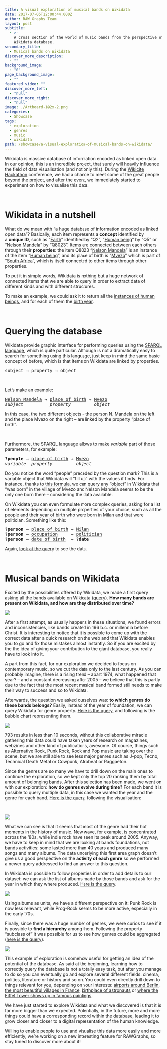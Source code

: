 ```yaml
---
title: A visual exploration of musical bands on Wikidata
date: 2017-07-05T12:00:44.000Z
author: RAW Graphs Team
layout: post
subtitle:
  - >-
    A cross section of the world of music bands from the perspective of the
    Wikidata database.
secondary_title:
  - Musical bands on Wikidata
discover_more_description:
  - ""
background_image:
  - "0"
page_background_image:
  - ""
featured_video: ""
discover_more_left:
  - "null"
discover_more_right:
  - "null"
image: ./Artboard-1@2x-2.png
categories:
  - Showcase
tags:
  - exploration
  - genres
  - music
  - wikidata
path: /showcase/a-visual-exploration-of-musical-bands-on-wikidata/
---
```


<span style="font-weight: 400;">Wikidata is massive database of information encoded as linked open data. In our opinion, this is an incredible project, that surely will heavily influence the field of data visualisation (and not only this). During the <a href="https://meta.wikimedia.org/wiki/WikiCite_2017" target="_blank" rel="noopener">Wikicite Hackathon</a> conference, we had a chance to meet some of the great people beyond the project, and after the event, we immediately started to experiment on how to visualise this data.</span>

&nbsp;

# Wikidata in a nutshell

What do we mean with &#8220;a huge database of information encoded as linked open data&#8221;? Basically, each item represents a **concept** identified by a **unique ID**, such as “[Earth](https://www.wikidata.org/wiki/Q2)” identified by &#8220;Q2&#8221;, “[Human being](https://www.wikidata.org/wiki/Q5)” by &#8220;Q5&#8221; or “[Nelson Mandela](https://www.wikidata.org/wiki/Q8023)” by &#8220;Q8023&#8221;. Items are connected between each others through their **properties**: the item Q8023 “[Nelson Mandela](https://www.wikidata.org/wiki/Q8023)” is an instance of the item “[Human being](https://www.wikidata.org/wiki/Q5)”, and its place of birth is “[Mvezo](https://www.wikidata.org/wiki/Q1020378)” which is part of “[South Africa](https://www.wikidata.org/wiki/Q258)”, which is itself connected to other items through other properties.

To put it in simple words, Wikidata is nothing but a huge network of connected items that we are able to query in order to extract data of different kinds and with different structures.

To make an example, we could ask it to return all the <a href="https://query.wikidata.org/#SELECT%20%3Fhuman%20%3FhumanLabel%0AWHERE%0A%7B%0A%09%3Fhuman%20wdt%3AP31%20wd%3AQ5%0A%09SERVICE%20wikibase%3Alabel%20%7B%20bd%3AserviceParam%20wikibase%3Alanguage%20%22en%22%20%7D%0A%7D%0A%0ALIMIT%201000" target="_blank" rel="noopener">instances of human beings</a>, and for each of them the <a href="https://query.wikidata.org/#SELECT%20%3Fhuman%20%3FhumanLabel%0AWHERE%0A%7B%0A%09%3Fhuman%20wdt%3AP31%20wd%3AQ5%20.%20%0A%20%20%20%20%3Fhuman%20wdt%3AP569%20%3FbirthDate%20.%20%0A%20%20%20%20BIND%28%20year%28%3FbirthDate%29%20as%20%3FbirthYear%20%29%0A%09SERVICE%20wikibase%3Alabel%20%7B%20bd%3AserviceParam%20wikibase%3Alanguage%20%22en%22%20%7D%0A%7D%0A%0ALIMIT%201000" target="_blank" rel="noopener">birth year</a>.

&nbsp;

# Querying the database

Wikidata provide graphic interface for performing queries using the <a href="https://www.wikidata.org/wiki/Wikidata:SPARQL_query_service" target="_blank" rel="noopener">SPARQL language</a>, which is quite particular. Although is not a dramatically easy to search for something using this language, just keep in mind the same basic concept of before, which is that items on Wikidata are linked by properties.

<pre>subject → property → object</pre>

&nbsp;

Let&#8217;s make an example:

<pre><a href="https://www.wikidata.org/wiki/Q8023">Nelson Mandela</a> → <a title="Property:P19" href="https://www.wikidata.org/wiki/Property:P19">place of birth</a> → <a title="Q1020378" href="https://www.wikidata.org/wiki/Q1020378">Mvezo</a>
<em>subject          property         object</em></pre>

In this case, the two different objects – the person N. Mandela on the left and the place Mvezo on the right – are linked by the property &#8220;place of birth&#8221;.

&nbsp;

Furthermore, the SPARQL language allows to make _variable_ part of those parameters, for example:

<pre><strong>?people</strong> → <a title="Property:P19" href="https://www.wikidata.org/wiki/Property:P19">place of birth</a> → <a title="Q1020378" href="https://www.wikidata.org/wiki/Q1020378">Mvezo</a>
<em>variable  property         object</em></pre>

Do you notice the word &#8220;people&#8221; preceded by the question mark? This is a variable object that Wikidata will &#8220;fill up&#8221; with the values if finds. For instance, thanks to <a href="https://query.wikidata.org/#SELECT%20DISTINCT%20%3FpeopleLabel%0AWHERE%0A%7B%0A%20%20%20%20%20%20%20%3Fpeople%20wdt%3AP19%20wd%3AQ1020378%0A%20%20%20%20%20%20%20SERVICE%20wikibase%3Alabel%20%7Bbd%3AserviceParam%20wikibase%3Alanguage%20%22fr%2Cen%22%20%7D%0A%7D" target="_blank" rel="noopener">this formula,</a> we can query any &#8220;object&#8221; in Wikidata that &#8220;was born&#8221; in the village of Mvezo and Nelson Mandela seems to be the only one born there – considering the data available.

On Wikidata you can even formulate more complex queries, asking for a list of elements depending on multiple properties of your choice, such as all the people and their year of birth who were born in Milan and that were politician. Something like this:

<pre><strong>?person</strong> → <a title="Property:P19" href="https://www.wikidata.org/wiki/Property:P19" target="_blank" rel="noopener">place of birth</a> → <a title="Q1020378" href="https://www.wikidata.org/wiki/Q490" target="_blank" rel="noopener">Milan</a>
<strong>?person</strong> → <a href="https://www.wikidata.org/wiki/Property:P106" target="_blank" rel="noopener">occupation</a>     → <a href="https://www.wikidata.org/wiki/Q82955" target="_blank" rel="noopener">politician</a>
<strong>?person</strong> → <a href="https://www.wikidata.org/wiki/Property:P569" target="_blank" rel="noopener">date of birth</a>  → <strong>?date</strong></pre>

Again, <a href="https://query.wikidata.org/#SELECT%20DISTINCT%20%3Fperson%20%3FpersonLabel%20%3FbirthYear%0AWHERE%0A%7B%0A%20%20%20%20%20%20%20%3Fperson%20wdt%3AP19%20wd%3AQ490%20.%20%0A%20%20%20%20%20%20%20%3Fperson%20wdt%3AP569%20%3FbirthDate%20.%0A%20%20%20%20%20%20%20%3Fperson%20wdt%3AP106%20wd%3AQ82955%0A%20%20%20%20%20%20%20BIND%28%20year%28%3FbirthDate%29%20as%20%3FbirthYear%20%29%0A%20%20%20%20%20%20%20SERVICE%20wikibase%3Alabel%20%7Bbd%3AserviceParam%20wikibase%3Alanguage%20%22en%22%20%7D%0A%7D" target="_blank" rel="noopener">look at the query</a> to see the data.

&nbsp;

# Musical bands on Wikidata

Excited by the possibilities offered by Wikidata, we made a first query asking all the bands available on Wikidata (<a href="https://query.wikidata.org/#SELECT%20%3Fyear%20%28COUNT%28%3Fitems%29%20AS%20%3Fcount%29%0AWHERE%20%7B%0A%20%20%3Fitems%20wdt%3AP31%20wd%3AQ215380%20.%20%23%20get%20things%20that%20are%20bands%0A%20%20%3Fitems%20wdt%3AP571%20%3Fdate%20.%20%23%20get%20the%20date%20when%20the%20band%20was%20founded%0A%20%20%0A%20%20BIND%28%20year%28%3Fdate%29%20as%20%3Fyear%20%29%20%23%20aggregate%20data%20by%20year%0A%20%20FILTER%20%28%3Fyear%20%3E%201900%29%20%23filter%20on%20the%20last%20century%0A%20%20SERVICE%20wikibase%3Alabel%20%7B%0A%20%20%20%20bd%3AserviceParam%20wikibase%3Alanguage%20%22en%22%20.%20%23get%20labels%20in%20english.%0A%20%20%20%20%23with%20this%20service%2C%20you%20can%20add%20%22Label%22%20suffix%20to%20any%20variable.%0A%20%20%7D%0A%7D%0A%0AGROUP%20BY%20%3Fyear" target="_blank" rel="noopener">query</a>). **How many bands are present on Wikidata, and how are they distributed over time?**<span style="font-weight: 400;"><br /> </span>

![](./Artboard-1@2x.png)

After a first attempt, as usually happens in these situations, we found errors and inconsistencies, like bands created in 196 b.c. or millennia before Christ. It is interesting to notice that it is possible to come up with the correct data after a quick research on the web and that Wikidata enables you to go and fix those mistakes almost instantly. So if you are excited by the the idea of giving your contribution to the giant database, you really have to look into it.

A part from this fact, for our exploration we decided to focus on contemporary music, so we cut the data only to the last century. As you can probably imagine, there is a rising trend – apart 1974, what happened that year? – and a constant decreasing after 2005 – we believe that this is partly due to the fact that the most recent musical band formed still needs to make their way to success and so to Wikidata.

Afterwards, the question we asked ourselves was: **to which genres do these bands belongs?** Easily, instead of the year of foundation, we can query Wikidata for genre property. <a href="https://query.wikidata.org/#SELECT%20%3FgenreLabel%20%28COUNT%28%3Fitems%29%20AS%20%3Fcount%29%0AWHERE%20%7B%0A%20%20%3Fitems%20wdt%3AP31%20wd%3AQ215380%20.%20%23%20get%20things%20that%20are%20bands%0A%20%20%3Fitems%20wdt%3AP136%20%3Fgenre%20.%20%23%20get%20the%20genre%20of%20the%20band%0A%20%20SERVICE%20wikibase%3Alabel%20%7B%0A%20%20%20%20bd%3AserviceParam%20wikibase%3Alanguage%20%22en%22%20.%20%23get%20labels%20in%20english.%0A%20%20%20%20%23with%20this%20service%2C%20you%20can%20add%20%22Label%22%20suffix%20to%20any%20variable.%0A%20%20%7D%0A%7D%0A%0AGROUP%20BY%20%3FgenreLabel" target="_blank" rel="noopener">Here is the query</a>, and following is the bubble chart representing them.

![](./Artboard-1@2x-2.png)

793 results in less than 10 seconds, without this collaborative miracle gathering this data could have taken years of research on magazines, webzines and other kind of publications, awesome. Of course, things such as Alternative Rock, Punk Rock, Rock and Pop music are taking over the scene, but we are still able to see less major genres such as J-pop, Tecno, Technical Death Metal or Cowpunk, Afrobeat or Raggaeton.

Since the genres are so many we have to drill down on the main ones to continue the exploration, so we kept only the top 20 ranking them by total amount of belonging bands. After this selection has been made, we went on with our exploration: **how do genres evolve during time?** For each band it is possible to query multiple data, in this case we wanted the year and the genre for each band. [Here is the query](https://query.wikidata.org/#SELECT%20%3Fyear%20%28COUNT%28%3Fgenre%29%20AS%20%3Fcount%29%20%3FgenreLabel%20%23%20%28SAMPLE%28%3FgenreLabel%29%20AS%20%3FgenreLabel%29%0AWHERE%20%7B%0A%20%20%3Fitems%20wdt%3AP31%20wd%3AQ215380%20.%20%23get%20things%20that%20are%20bands%0A%20%20%3Fitems%20wdt%3AP571%20%3Fdate%20.%20%23get%20the%20date%20when%20the%20band%20was%20founded%0A%20%20%3Fitems%20wdt%3AP136%20%3Fgenre%20.%20%23get%20the%20genre%20of%20the%20band%0A%20%20%3Fgenre%20rdfs%3Alabel%20%3FgenreLabel.%20%23get%20the%20label%20for%20the%20genre%0A%20%20FILTER%28%28LANG%28%3FgenreLabel%29%29%20%3D%20%22en%22%29%20%23keep%20only%20english%20labels%0A%20%20BIND%28%20year%28%3Fdate%29%20as%20%3Fyear%20%29%20%23group%20data%20by%20year%0A%20%20FILTER%20%28%3Fyear%20%3E%201900%29%20%23filter%20on%20bands%20founded%20after%201900%0A%7D%0A%0AGROUP%20BY%20%3Fyear%20%3FgenreLabel), following the visualisation:

&nbsp;

![](./Artboard-1@2x-1.png)

What we can see is that it seems that most of the genre had their hot moments in the history of music. New wave, for example, is concentrated across the &#8217;80s, while indie rock have seen its peak around 2005. Anyway, we have to keep in mind that we are looking at bands foundations, not bands activities: some lasted more than 40 years and produced many songs and many albums. The data underlying this first area graph doesn&#8217;t give us a good perspective on the **activity of each genre** so we performed a newer query addressed to find an answer to this question.

In Wikidata is possible to follow properties in order to add details to our dataset: we can ask the list of albums made by those bands and ask for the year in which they where produced. [Here is the query](https://query.wikidata.org/#%23%20album%20per%20genre%20over%20time%0A%23%20get%20album%20only%20from%20the%20instances%20of%20band%0A%0ASELECT%20%28SAMPLE%28%3FgenreLabel%29%20AS%20%3FgenreLabel%29%20%3Fyear%20%28COUNT%28%3Falbum%29%20AS%20%3Fcount%29%0AWHERE%20%7B%0A%20%20%3Falbum%20wdt%3AP31%20wd%3AQ482994%20.%20%23things%20that%20are%20albums%0A%20%20%3Falbum%20wdt%3AP577%20%3Fdate%20.%20%23get%20the%20publication%20date%0A%20%20%3Falbum%20wdt%3AP175%20%3Fperformer%20.%20%23get%20the%20performer%0A%20%20%3Fperformer%20wdt%3AP31%20wd%3AQ215380%20.%20%23get%20only%20album%20performed%20by%20a%20band%0A%20%20%3Falbum%20wdt%3AP136%20%3Fgenre%20.%20%23get%20the%20album%20genre%0A%20%20BIND%28%20year%28%3Fdate%29%20as%20%3Fyear%20%29.%20%23group%20data%20by%20year%0A%20%20%3Fgenre%20rdfs%3Alabel%20%3FgenreLabel.%20%23get%20labels%0A%20%20FILTER%28%28LANG%28%3FgenreLabel%29%29%20%3D%20%22en%22%29%20%23keep%20only%20english%20labels%0A%20%20FILTER%28%3Fyear%20%3E%201950%29%20%23filter%20on%20albums%20published%20after%201950%0A%7D%0A%0AGROUP%20BY%20%3FgenreLabel%20%3Fyear%0A).

![](./Artboard-1@2x-3.png)

Using albums as units, we have a different perspective on it: Punk Rock is now less relevant, while Prog-Rock seems to be more active, especially in the early &#8217;70s.

Finally, since there was a huge number of genres, we were curios to see if it is possible to **find a hierarchy** among them. Following the property &#8220;subclass of&#8221; it was possible for us to see how genres could be aggregated ([here is the query](https://query.wikidata.org/#SELECT%20DISTINCT%20%3FitemsLabel%20%3FparentLabel%0AWHERE%20%7B%0A%20%20%3Fitems%20wdt%3AP31%20wd%3AQ188451%20.%20%23%20get%20things%20that%20are%20music%20genres%0A%20%20%3Fitems%20wdt%3AP279%20%3Fparent%20.%20%23%20get%20the%20parent%20genre%20of%20the%20band%0A%20%20SERVICE%20wikibase%3Alabel%20%7B%0A%20%20%20%20bd%3AserviceParam%20wikibase%3Alanguage%20%22en%22%20.%20%23get%20labels%20in%20english.%0A%20%20%20%20%23with%20this%20service%2C%20you%20can%20add%20%22Label%22%20suffix%20to%20any%20variable.%0A%20%20%7D%0A%7D)).

![](./Artboard-1@2x-4.png)

This example of exploration is somehow useful for getting an idea of the potential of the database. As said at the beginning, learning how to correctly query the database is not a totally easy task, but after you manage to do so you can eventually go and explore several different fields: cinema, politics, literature or history and so on. You could even directly drill down to things relevant for you, depending on your interests: <a href="https://query.wikidata.org/#%23Airports%20within%20100km%20of%20Berlin%0A%23added%20before%202016-10%0A%20%0A%23defaultView%3AMap%0ASELECT%20%3Fplace%20%3FplaceLabel%20%3Flocation%0AWHERE%0A%7B%0A%20%20%23%20Berlin%20coordinates%0A%20%20wd%3AQ64%20wdt%3AP625%20%3FberlinLoc%20.%20%0A%20%20SERVICE%20wikibase%3Aaround%20%7B%20%0A%20%20%20%20%20%20%3Fplace%20wdt%3AP625%20%3Flocation%20.%20%0A%20%20%20%20%20%20bd%3AserviceParam%20wikibase%3Acenter%20%3FberlinLoc%20.%20%0A%20%20%20%20%20%20bd%3AserviceParam%20wikibase%3Aradius%20%22100%22%20.%20%0A%20%20%7D%20%0A%20%20%23%20Is%20an%20airport%0A%20%20%3Fplace%20wdt%3AP31%2Fwdt%3AP279%2a%20wd%3AQ1248784%20.%0A%20%20SERVICE%20wikibase%3Alabel%20%7B%0A%20%20%20%20bd%3AserviceParam%20wikibase%3Alanguage%20%22en%22%20.%20%0A%20%20%7D%0A%7D" target="_blank" rel="noopener">airports around Berlin</a>, <a href="https://query.wikidata.org/#%23Most%20beautiful%20villages%20of%20France%0A%23defaultView%3AMap%0ASELECT%20%3Fitem%20%3FitemLabel%20%3FgeoLoc%20%3Fimage%0AWHERE%0A%7B%0A%20%20%20%20%3Fitem%20wdt%3AP463%20wd%3AQ1010307%20.%20%20%20%0A%20%20%20%20%3Fitem%20wdt%3AP625%20%3FgeoLoc%20.%0A%20%20%20%20OPTIONAL%20%7B%20%3Fitem%20wdt%3AP18%20%3Fimage%20.%20%7D%0A%20%20%20%20SERVICE%20wikibase%3Alabel%20%7B%20bd%3AserviceParam%20wikibase%3Alanguage%20%22en%22%20%7D%0A%7D" target="_blank" rel="noopener">the most beautiful villages in France</a>, <a href="https://query.wikidata.org/#%23Birthplaces%20of%20astronauts%0A%23added%20before%202016-10%0A%0A%23%20select%20all%20astronauts%20with%20name%2C%20image%2C%20birthdate%2C%20birthplace%20and%20coordinates%20of%20the%20birthplace%0A%0ASELECT%20%3Fastronaut%20%3FastronautLabel%20%3Fimage%20%3Fbirthdate%20%3Fbirthplace%20%3Fcoord%20WHERE%20%7B%0A%20%20%3Fastronaut%20%3Fx1%20wd%3AQ11631%3B%0A%20%20wdt%3AP18%20%3Fimage%3B%0A%20%20wdt%3AP569%20%3Fbirthdate%3B%0A%20%20wdt%3AP19%20%3Fbirthplace.%0A%20%20%0A%20%20%3Fbirthplace%20wdt%3AP625%20%3Fcoord%0A%20%20SERVICE%20wikibase%3Alabel%20%7B%20bd%3AserviceParam%20wikibase%3Alanguage%20%22en%22.%20%7D%0A%7D%0AORDER%20BY%20DESC%28%3Fbirthdate%29" target="_blank" rel="noopener">birthplace of astronauts</a> or <a href="https://query.wikidata.org/#%23Eiffel%20Tower%20in%20art%0A%23added%20before%202016-10%0ASELECT%20DISTINCT%20%3Fitem%20%3FitemLabel%20%3FinstanceLabel%20%3FcreatorLabel%20%28YEAR%28%3Fdate%29%20as%20%3Fyear%29%20%3Fimage%0AWHERE%0A%7B%0A%20%20%3Fitem%20wdt%3AP180%20wd%3AQ243%20.%0A%20%20%3Fitem%20wdt%3AP31%20%3Finstance%20.%0A%20%20OPTIONAL%20%7B%20%3Fitem%20wdt%3AP170%20%3Fcreator%20%7D%0A%20%20OPTIONAL%20%7B%20%3Fitem%20wdt%3AP571%20%3Fdate%20%7D%0A%20%20OPTIONAL%20%7B%20%3Fitem%20wdt%3AP18%20%3Fimage%20%7D%0A%20%20SERVICE%20wikibase%3Alabel%20%7B%20bd%3AserviceParam%20wikibase%3Alanguage%20%22en%22%20.%20%7D%0A%7D%0AORDER%20BY%20%3FitemLabel" target="_blank" rel="noopener">where the Eiffel Tower shows up in famous paintings</a>.

We have just started to explore Wikidata and what we discovered is that it is far more bigger than we expected. Potentially, in the future, more and more things could have a corresponding record within the database, leading it to grow closer and closer to a digital representation of the human knowledge.

Willing to enable people to use and visualise this data more easily and more efficiently, we&#8217;re working on a new interesting feature for RAWGraphs, so stay tuned to discover more about it!

&nbsp;
